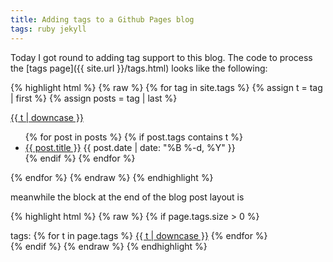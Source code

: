 ```yaml
---
title: Adding tags to a Github Pages blog
tags: ruby jekyll
---
```


Today I got round to adding tag support to this blog. The code to process the [tags page]({{ site.url }}/tags.html) looks like the following:

{% highlight html %}
{% raw  %}
{% for tag in site.tags %}
  {% assign t = tag | first %}
  {% assign posts = tag | last %}
  <div id="tags">
	<a name="{{ t | downcase }}"></a><a href ="/tags.html#{{ t | downcase }}">{{ t | downcase }}</a>
  </div>
  <ul>
    {% for post in posts %}
		{% if post.tags contains t %}
			<li>
				<a href="{{ post.url }}">{{ post.title }}</a>
				<span class="date">{{ post.date | date: "%B %-d, %Y"  }}</span>
			</li>
		{% endif %}
	{% endfor %}
  </ul>
{% endfor %}
{% endraw %}
{% endhighlight %}

meanwhile the block at the end of the blog post layout is

{% highlight html %}
{% raw  %}
{% if page.tags.size > 0 %}
<div id="tags">
tags:
{% for t in page.tags %}
    <a href="/tags.html/#{{ t | downcase | replace:' ','-' }}">{{ t | downcase }}</a>
{% endfor %}
</div>
{% endif %}
{% endraw %}
{% endhighlight %}

